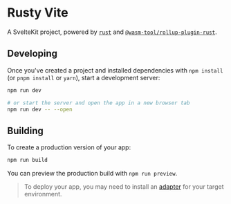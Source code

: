 # Rusty Vite

A SvelteKit project, powered by [`rust`](https://www.rust-lang.org/) and [`@wasm-tool/rollup-plugin-rust`](https://www.npmjs.com/package/@wasm-tool/rollup-plugin-rust).

## Developing

Once you've created a project and installed dependencies with `npm install` (or `pnpm install` or `yarn`), start a development server:

```bash
npm run dev

# or start the server and open the app in a new browser tab
npm run dev -- --open
```

## Building

To create a production version of your app:

```bash
npm run build
```

You can preview the production build with `npm run preview`.

> To deploy your app, you may need to install an [adapter](https://kit.svelte.dev/docs/adapters) for your target environment.
